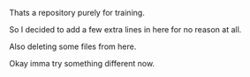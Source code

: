 Thats a repository purely for training.

So I decided to add a few extra lines in here for no reason at all.

Also deleting some files from here.

Okay imma try something different now.